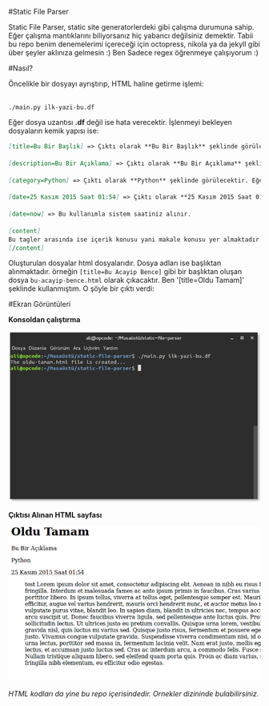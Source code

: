 #Static File Parser

Static File Parser, static site generatorlerdeki gibi çalışma durumuna sahip. Eğer çalışma mantıklarını biliyorsanız hiç yabancı değilsiniz demektir. Tabii bu repo benim denemelerimi içereceği için octopress, nikola ya da jekyll gibi über şeyler aklınıza gelmesin :) Ben Sadece regex öğrenmeye çalışıyorum :)

#Nasıl?

Öncelikle bir dosyayı ayrıştırıp, HTML haline getirme işlemi:

```shell

./main.py ilk-yazi-bu.df

```

Eğer dosya uzantısı **.df** değil ise hata verecektir. İşlenmeyi bekleyen dosyaların kemik yapısı ise:

```md
[title=Bu Bir Başlık] => Çıktı olarak **Bu Bir Başlık** şeklinde görülecektir.

[description=Bu Bir Açıklama] => Çıktı olarak **Bu Bir Açıklama** şeklinde görülecektir.

[category=Python] => Çıktı olarak **Python** şeklinde görülecektir. Eğer kategori boş olarak gönderilirse **Uncategorized** olacaktır.

[date=25 Kasım 2015 Saat 01:54] => Çıktı olarak **25 Kasım 2015 Saat 01:54** şeklinde görülecektir. Bu manuel tarih gösterimidir. Eğer **now** tagini kullanırsanız sistem saatinizi alır. Örneğin:

[date=now] => Bu kullanımla sistem saatiniz alınır.

[content]
Bu tagler arasında ise içerik konusu yani makale konusu yer almaktadır. Yazılar buradadır.
[/content]

```

Oluşturulan dosyalar html dosyalarıdır. Dosya adları ise başlıktan alınmaktadır. örneğin `[title=Bu Acayip Bence]` gibi bir başlıktan oluşan dosya `bu-acayip-bence.html` olarak çıkacaktır. Ben '[title=Oldu Tamam]' şeklinde kullanmıştım. O şöyle bir çıktı verdi:

#Ekran Görüntüleri

**Konsoldan çalıştırma**

![ss.png](ss.png)

**Çıktısı Alınan HTML sayfası**

![ss1.png](ss1.png)

*HTML kodları da yine bu repo içerisindedir. Ornekler dizininde bulabilirsiniz.*
